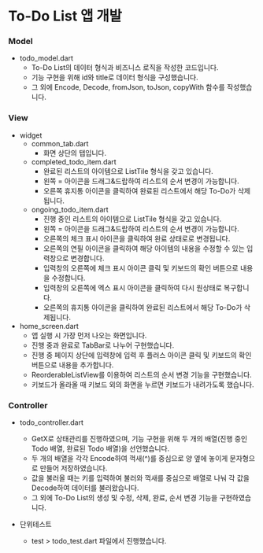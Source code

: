 # To-Do List 앱 개발

### Model

- todo_model.dart
  - To-Do List의 데이터 형식과 비즈니스 로직을 작성한 코드입니다.
  - 기능 구현을 위해 id와 title로 데이터 형식을 구성했습니다.
  - 그 외에 Encode, Decode, fromJson, toJson, copyWith 함수를 작성했습니다.

### View

- widget
  - common_tab.dart
    - 화면 상단의 탭입니다.
  - completed_todo_item.dart
    - 완료된 리스트의 아이템으로 ListTile 형식을 갖고 있습니다.
    - 왼쪽 = 아이콘을 드래그&드랍하여 리스트의 순서 변경이 가능합니다.
    - 오른쪽 휴지통 아이콘을 클릭하여 완료된 리스트에서 해당 To-Do가 삭제됩니다.
  - ongoing_todo_item.dart
    - 진행 중인 리스트의 아이템으로 ListTile 형식을 갖고 있습니다.
    - 왼쪽 = 아이콘을 드래그&드랍하여 리스트의 순서 변경이 가능합니다.
    - 오른쪽의 체크 표시 아이콘을 클릭하여 완료 상태로로 변경됩니다.
    - 오른쪽의 연필 아이콘을 클릭하여 해당 아이템의 내용을 수정할 수 있는 입력창으로 변경합니다.
    - 입력창의 오른쪽에 체크 표시 아이콘 클릭 및 키보드의 확인 버튼으로 내용을 수정합니다.
    - 입력창의 오른쪽에 엑스 표시 아이콘을 클릭하여 다시 원상태로 복구합니다.
    - 오른쪽의 휴지통 아이콘을 클릭하여 완료된 리스트에서 해당 To-Do가 삭제됩니다.
- home_screen.dart
  - 앱 실행 시 가장 먼저 나오는 화면입니다.
  - 진행 중과 완료로 TabBar로 나누어 구현했습니다.
  - 진행 중 페이지 상단에 입력창에 입력 후 플러스 아이콘 클릭 및 키보드의 확인 버튼으로 내용을 추가합니다.
  - ReorderableListView를 이용하여 리스트의 순서 변경 기능을 구현했습니다.
  - 키보드가 올라올 때 키보드 외의 화면을 누르면 키보드가 내려가도록 했습니다.

### Controller

- todo_controller.dart

  - GetX로 상태관리를 진행하였으며, 기능 구현을 위해 두 개의 배열(진행 중인 Todo 배열, 완료된 Todo 배열)을 선언했습니다.
  - 두 개의 배열을 각각 Encode하여 꺽새(^)를 중심으로 양 옆에 놓이게 문자형으로 만들어 저장하였습니다.
  - 값을 불러올 때는 키를 입력하여 불러와 꺽새를 중심으로 배열로 나눠 각 값을 Decode하여 데이터를 불러왔습니다.
  - 그 외에 To-Do List의 생성 및 수정, 삭제, 완료, 순서 변경 기능을 구현하였습니다.

- 단위테스트
  - test > todo_test.dart 파일에서 진행했습니다.
